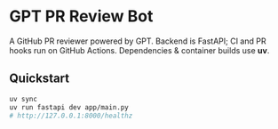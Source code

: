# GPT PR Review Bot

A GitHub PR reviewer powered by GPT. Backend is FastAPI; CI and PR hooks run on GitHub Actions. Dependencies & container builds use **uv**.

## Quickstart
```bash
uv sync
uv run fastapi dev app/main.py
# http://127.0.0.1:8000/healthz
